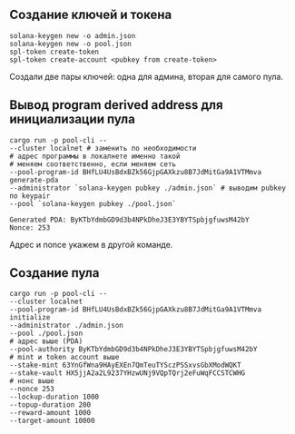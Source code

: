 ## Создание ключей и токена

```
solana-keygen new -o admin.json
solana-keygen new -o pool.json
spl-token create-token
spl-token create-account <pubkey from create-token>
```

Создали две пары ключей: одна для админа, вторая для самого пула.

## Вывод program derived address для инициализации пула

```
cargo run -p pool-cli --
--cluster localnet # заменить по необходимости
# адрес программы в локалнете именно такой
# меняем соответственно, если меняем сеть
--pool-program-id BHfLU4UsBdxBZk56GjpGAXkzu8B7JdMitGa9A1VTMmva
generate-pda
--administrator `solana-keygen pubkey ./admin.json` # выводим pubkey по keypair
--pool `solana-keygen pubkey ./pool.json`

Generated PDA: ByKTbYdmbGD9d3b4NPkDheJ3E3YBYTSpbjgfuwsM42bY
Nonce: 253
```

Адрес и nonce укажем в другой команде.

## Создание пула

```
cargo run -p pool-cli --
--cluster localnet
--pool-program-id BHfLU4UsBdxBZk56GjpGAXkzu8B7JdMitGa9A1VTMmva
initialize
--administrator ./admin.json
--pool ./pool.json
# адрес выше (PDA)
--pool-authority ByKTbYdmbGD9d3b4NPkDheJ3E3YBYTSpbjgfuwsM42bY
# mint и token account выше
--stake-mint 63YnGfWna9HAyEXEn7QmTeuTYSczPSSxvsGbXModWQKT
--stake-vault HX5jjA2a2L9237YHzwUNj9VQpTQrj2eFuWqFCCSTCWHG
# нонс выше
--nonce 253
--lockup-duration 1000
--topup-duration 200
--reward-amount 1000
--target-amount 10000
```
